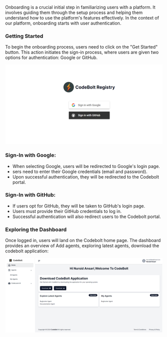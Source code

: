 Onboarding is a crucial initial step in familiarizing users with a platform. It involves guiding them through the setup process and helping them understand how to use the platform's features effectively. In the context of our platform, onboarding starts with user authentication.

### Getting Started
To begin the onboarding process, users need to click on the "Get Started" button. This action initiates the sign-in process, where users are given two options for authentication: Google or GitHub.

![codebolt_registry](../../../static/img/codebolt_registry.png)



### Sign-In with Google:

* When selecting Google, users will be redirected to Google's login page.
* sers need to enter their Google credentials (email and password).
* Upon successful authentication, they will be redirected to the Codebolt portal.


### Sign-In with GitHub:

* If users opt for GitHub, they will be taken to GitHub's login page.
* Users must provide their GitHub credentials to log in.
* Successful authentication will also redirect users to the Codebolt portal.



### Exploring the Dashboard
Once logged in, users will land on the Codebolt home page. The dashboard provides an overview of Add agents, exploring latest agents, download the codebolt application:

![codebolt registry dashboard](../../../static/img/codebolt_registry_dashboard.png)
